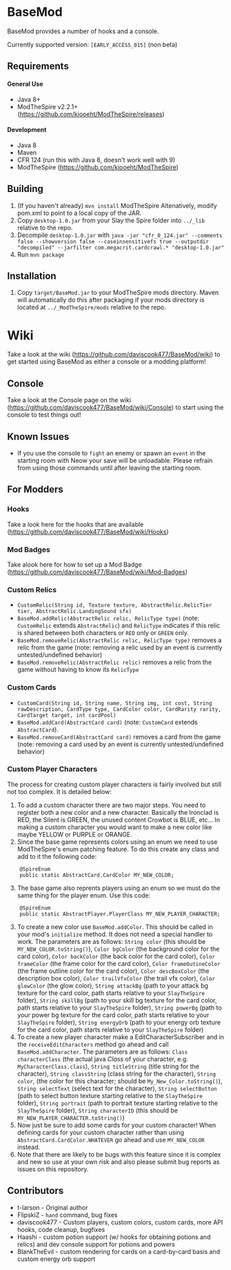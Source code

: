 # BaseMod #
BaseMod provides a number of hooks and a console.

Currently supported version: `[EARLY_ACCESS_015]` (non beta)

## Requirements ##
#### General Use ####
* Java 8+
* ModTheSpire v2.2.1+ (https://github.com/kiooeht/ModTheSpire/releases)

#### Development ####
* Java 8
* Maven
* CFR 124 (run this with Java 8, doesn't work well with 9)
* ModTheSpire (https://github.com/kiooeht/ModTheSpire)

## Building ##
1. (If you haven't already) `mvn install` ModTheSpire Altenatively, modify pom.xml to point to a local copy of the JAR.
2. Copy `desktop-1.0.jar` from your Slay the Spire folder into `../_lib` relative to the repo.
3. Decompile `desktop-1.0.jar` with `java -jar "cfr_0_124.jar" --comments false --showversion false --caseinsensitivefs true --outputdir "decompiled" --jarfilter com.megacrit.cardcrawl.* "desktop-1.0.jar"`
5. Run `mvn package`

## Installation ##
1. Copy `target/BaseMod.jar` to your ModTheSpire mods directory. Maven will automatically do this after packaging if your mods directory is located at `../_ModTheSpire/mods` relative to the repo.

# Wiki
Take a look at the wiki (https://github.com/daviscook477/BaseMod/wiki) to get started using BaseMod as either a console or a modding platform!

## Console ##
Take a look at the Console page on the wiki (https://github.com/daviscook477/BaseMod/wiki/Console) to start using the console to test things out!

## Known Issues ##
* If you use the console to `fight` an enemy or spawn an `event` in the starting room with Neow your save will be unloadable. Please refrain from using those commands until after leaving the starting room.

## For Modders ##

### Hooks ###
Take a look here for the hooks that are available (https://github.com/daviscook477/BaseMod/wiki/Hooks)

### Mod Badges ###
Take alook here for how to set up a Mod Badge (https://github.com/daviscook477/BaseMod/wiki/Mod-Badges)

### Custom Relics ###
* `CustomRelic(String id, Texture texture, AbstractRelic.RelicTier tier, AbstractRelic.LandingSound sfx)`
* `BaseMod.addRelic(AbstractRelic relic, RelicType type)` (note: `CustomRelic` extends `AbstractRelic`) and `RelicType` indicates if this relic is shared between both characters or `RED` only or `GREEN` only.
* `BaseMod.removeRelic(AbstractRelic relic, RelicType type)` removes a relic from the game (note: removing a relic used by an event is currently untested/undefined behavior)
* `BaseMod.removeRelic(AbstractRelic relic)` removes a relic from the game without having to know its `RelicType`

### Custom Cards ###
* `CustomCard(String id, String name, String img, int cost, String rawDescription, CardType type, CardColor color, CardRarity rarity, CardTarget target, int cardPool)`
* `BaseMod.addCard(AbstractCard card)` (note: `CustomCard` extends `AbstractCard`).
* `BaseMod.removeCard(AbstractCard card)` removes a card from the game (note: removing a card used by an event is currently untested/undefined behavior)

### Custom Player Characters ###
The process for creating custom player characters is fairly involved but still not too complex. It is detailed below:

1. To add a custom character there are two major steps. You need to register both a new color and a new character.  Basically the Ironclad is RED, the Silent is GREEN, the unused content Crowbot is BLUE, etc... In making a custom character you would want to make a new color like maybe YELLOW or PURPLE or ORANGE.
2. Since the base game represents colors using an enum we need to use ModTheSpire's enum patching feature. To do this create any class and add to it the following code:
```
	@SpireEnum
	public static AbstractCard.CardColor MY_NEW_COLOR;
```
3. The base game also reprents players using an enum so we must do the same thing for the player enum. Use this code:
```
	@SpireEnum
	public static AbstractPlayer.PlayerClass MY_NEW_PLAYER_CHARACTER;
```
3. To create a new color use `BaseMod.addColor`. This should be called in your mod's `initialize` method. It does not need a special handler to work. The parameters are as follows: `String color` (this should be `MY_NEW_COLOR.toString()`), `Color bgColor` (the background color for the card color), `Color backColor` (the back color for the card color), `Color frameColor` (the frame color for the card color), `Color frameOutineColor` (the frame outline color for the card color), `Color descBoxColor` (the description box color), `Color trailVfxColor` (the trail vfx color), `Color glowColor` (the glow color), `String attackBg` (path to your attack bg texture for the card color, path starts relative to your `SlayTheSpire` folder), `String skillBg` (path to your skill bg texture for the card color, path starts relative to your `SlayTheSpire` folder), `String powerBg` (path to your power bg texture for the card color, path starts relative to your `SlayTheSpire` folder), `String energyOrb` (path to your energy orb texture for the card color, path starts relative to your `SlayTheSpire` folder)
4. To create a new player character make a EditCharacterSubscriber and in the `receiveEditCharacters` method go ahead and call `BaseMod.addCharacter`. The parameters are as follows: `Class characterClass` (the actual java *Class* of your character, e.g. `MyCharacterClass.class`), `String titleString` (title string for the character), `String classString` (class string for the character), `String color`, (the color for this character; should be `My_New_Color.toString()`), `String selectText` (select text for the character), `String selectButton` (path to select button texture starting relative to the `SlayTheSpire` folder), `String portrait` (path to portrait texture starting relative to the `SlayTheSpire` folder), `String characterID` (this should be `MY_NEW_PLAYER_CHARACTER.toString()`)
5. Now just be sure to add some cards for your custom character! When defining cards for your custom character rather than using `AbstractCard.CardColor.WHATEVER` go ahead and use `MY_NEW_COLOR` instead.
6. Note that there are likely to be bugs with this feature since it is complex and new so use at your own risk and also please submit bug reports as issues on this repository.

## Contributors ##
* t-larson - Original author
* FlipskiZ - `hand` command, bug fixes
* daviscook477 - Custom players, custom colors, custom cards, more API hooks, code cleanup, bugfixes
* Haashi - custom potion support (w/ hooks for obtaining potions and relics) and dev console support for potions and powers
* BlankTheEvil - custom rendering for cards on a card-by-card basis and custom energy orb support
